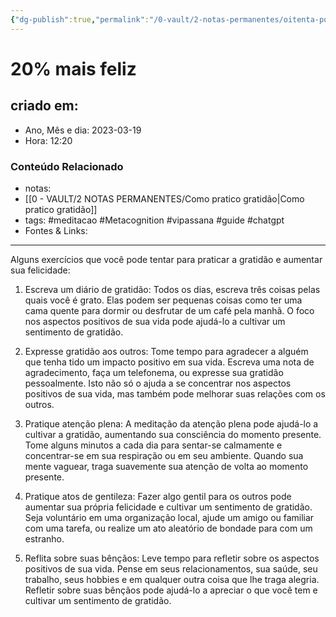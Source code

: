 ```yaml
---
{"dg-publish":true,"permalink":"/0-vault/2-notas-permanentes/oitenta-por-cento-menos-infeliz/","tags":["permanente","meditacao","Metacognition","vipassana","guide","chatgpt"],"dgHomeLink":true,"dgShowLocalGraph":true,"dgShowFileTree":true,"dgEnableSearch":true}
---
```


# 20% mais feliz

## criado em: 

- Ano, Mês e dia: 2023-03-19
- Hora: 12:20

### Conteúdo Relacionado

- notas:
- [[0 - VAULT/2 NOTAS PERMANENTES/Como pratico gratidão\|Como pratico gratidão]]
- tags: #meditacao #Metacognition #vipassana #guide #chatgpt 
- Fontes & Links: 
---

Alguns exercícios que você pode tentar para praticar a gratidão e aumentar sua felicidade:

1. Escreva um diário de gratidão: Todos os dias, escreva três coisas pelas quais você é grato. Elas podem ser pequenas coisas como ter uma cama quente para dormir ou desfrutar de um café pela manhã. O foco nos aspectos positivos de sua vida pode ajudá-lo a cultivar um sentimento de gratidão.
    
2. Expresse gratidão aos outros: Tome tempo para agradecer a alguém que tenha tido um impacto positivo em sua vida. Escreva uma nota de agradecimento, faça um telefonema, ou expresse sua gratidão pessoalmente. Isto não só o ajuda a se concentrar nos aspectos positivos de sua vida, mas também pode melhorar suas relações com os outros.
    
3. Pratique atenção plena: A meditação da atenção plena pode ajudá-lo a cultivar a gratidão, aumentando sua consciência do momento presente. Tome alguns minutos a cada dia para sentar-se calmamente e concentrar-se em sua respiração ou em seu ambiente. Quando sua mente vaguear, traga suavemente sua atenção de volta ao momento presente.
    
4. Pratique atos de gentileza: Fazer algo gentil para os outros pode aumentar sua própria felicidade e cultivar um sentimento de gratidão. Seja voluntário em uma organização local, ajude um amigo ou familiar com uma tarefa, ou realize um ato aleatório de bondade para com um estranho.
    
5. Reflita sobre suas bênçãos: Leve tempo para refletir sobre os aspectos positivos de sua vida. Pense em seus relacionamentos, sua saúde, seu trabalho, seus hobbies e em qualquer outra coisa que lhe traga alegria. Refletir sobre suas bênçãos pode ajudá-lo a apreciar o que você tem e cultivar um sentimento de gratidão.